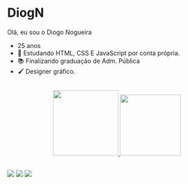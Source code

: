 # DiogN

Olá, eu sou o Diogo Nogueira
- 25 anos
- 🤯 Estudando HTML, CSS E JavaScript por conta própria.
- 📚 Finalizando graduação de Adm. Pública
- 🖌️ Designer gráfico.

##

<div align="center">
  <a href="https://github.com/DiogN">
  <img height="150em" src="https://github-readme-stats.vercel.app/api?username=DiogN&show_icons=true&theme=tokyonight&include_all_commits=true&count_private=true"/>
  <img height="140em" src="https://github-readme-stats.vercel.app/api/top-langs/?username=DiogN&layout=compact&langs_count=7&theme=tokyonight"/>
</div>
  
  ##
  
</div>
	<a href="mailto:diogonnf@gmail.com" target="_blank"><img src="https://img.shields.io/badge/Gmail-D14836?style=for-the-badge&logo=gmail&logoColor=white" target="_blank"></a>
  <a href="www.linkedin.com/in/diogo-nog" target="_blank"><img src="https://img.shields.io/badge/LinkedIn-0077B5?style=for-the-badge&logo=linkedin&logoColor=white" target="_blank"></a>
  <a href="https://www.instagram.com/diogo_nogs96/?hl=pt-br" target="_blank"><img src="https://img.shields.io/badge/Instagram-E4405F?style=for-the-badge&logo=instagram&logoColor=white" target="_blank"></a>
</div>

##
